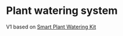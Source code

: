 # Plant watering system 

V1 based on [Smart Plant Watering Kit](https://learn.arduinosa.co.za/arduino-kits/smart-plant-watering-kit)